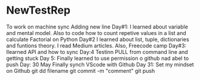 # NewTestRep
To work on machine sync
Adding new line
Day#1: I learned about variable and mental model. Also to code how to count repetive values in a list and calculate Factorial on Python
Day#2 I learned about list, tuple, dictionaries and funtions theory. I read Medium articles. Also, Freecode camp
Day#3: Ilearned API and how to sync
Day:4 Testinn PULL from command line and getting stuck
Day 5: Finally learned to use permission o github nad abel to push
Day: 30 May Finally synch VScode with Github
Day 31: Set my mindset on Github 
git dd filename 
git commit -m "comment"
git push 


